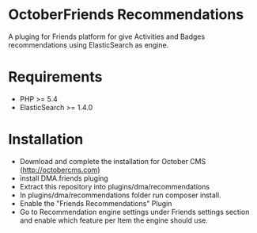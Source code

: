 OctoberFriends Recommendations
==============================

A pluging for Friends platform for give Activities and Badges recommendations using ElasticSearch as engine.

# Requirements
* PHP >= 5.4
* ElasticSearch >= 1.4.0

# Installation

* Download and complete the installation for October CMS (http://octobercms.com)
* install DMA.friends pluging
* Extract this repository into plugins/dma/recommendations
* In plugins/dma/recommendations folder run composer install.
* Enable the "Friends Recommendations" Plugin
* Go to Recommendation engine settings under Friends settings section and enable which feature per Item the engine should use. 

